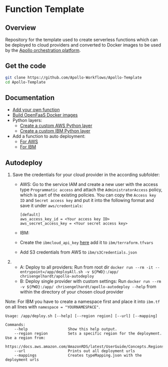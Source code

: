 # Function Template

## Overview

Repository for the template used to create serverless functions which can be deployed to cloud providers and converted to Docker images to be used by the [Apollo orchestration platform](https://github.com/Apollo-Core).

## Get the code

```sh
git clone https://github.com/Apollo-Workflows/Apollo-Template
cd Apollo-Template
```

## Documentation

- [Add your own function](./doc/addFunction.md)
- [Build OpenFaaS Docker images](./doc/openfaas.md)
- Python layers:
  - [Create a custom AWS Python layer](./doc/awsLayer.md)
  - [Create a custom IBM Python layer](./doc/ibmLayer.md)
- Add a function to auto deployment:
  - [For AWS](./doc/awsAddDeployment.md)
  - [For IBM](./doc/ibmAddDeployment.md)

## Autodeploy

1. Save the credentials for your cloud provider in the according subfolder:
   - AWS: Go to the service IAM and create a new user with the access type `Programmatic access` and attach the `AdministratorAccess` policy, which is part of the existing policies. You can copy the `Access key ID` and `Secret access key` and put it into the following format and save it under `aws/credentials`:

     ```config
     [default]
     aws_access_key_id = <Your access key ID>
     aws_secret_access_key = <Your secret access key>
     ```

   - IBM:
   - Create the `ibmcloud_api_key` [here](https://cloud.ibm.com/iam/apikeys) add it to `ibm/terraform.tfvars`
   - Add S3 credentials from AWS to `ibm/s3Credentials.json`
2.
   - A: Deploy to all providers:
    Run from root dir `docker run --rm -it --entrypoint=/app/deployAll.sh -v ${PWD}:/app/ chrisengelhardt/apollo-autodeploy`
   - B: Deploy single provider with custom settings:
    Run `docker run --rm -v ${PWD}:/app/ chrisengelhardt/apollo-autodeploy --help` from within the directory of your chosen cloud provider

Note: For IBM you have to create a namespace first and place it into `ibm.tf` on all lines with `namespace = "YOURNAMESPACE"`.

```text
Usage: /app/deploy.sh [--help] [--region region] [--url] [--mapping]

Commands:
    --help                  Show this help output.
    --region region         Sets a specific region for the deployment. Use a region from:
                https://docs.aws.amazon.com/AmazonRDS/latest/UserGuide/Concepts.RegionsAndAvailabilityZones.html
    --url                   Prints out all deployment urls
    --mappings              Creates typeMapping.json with the deployment urls
```
